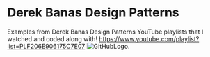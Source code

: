 # Derek Banas Design Patterns
Examples from Derek Banas Design Patterns YouTube playlists that I watched and coded along with!
https://www.youtube.com/playlist?list=PLF206E906175C7E07
![GitHubLogo](https://cdn0.tnwcdn.com/wp-content/blogs.dir/1/files/2018/03/GitHub-brave-hed-796x418.jpg).
